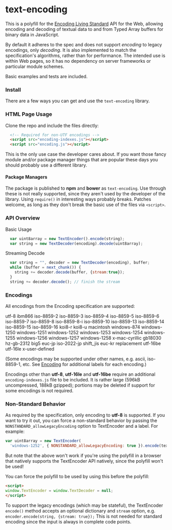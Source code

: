 text-encoding
==============

This is a polyfill for the [Encoding Living
Standard](https://encoding.spec.whatwg.org/) API for the Web, allowing
encoding and decoding of textual data to and from Typed Array buffers
for binary data in JavaScript.

By default it adheres to the spec and does not support *encoding* to
legacy encodings, only *decoding*. It is also implemented to match the
specification's algorithms, rather than for performance. The intended
use is within Web pages, so it has no dependency on server frameworks
or particular module schemes.

Basic examples and tests are included.

### Install ###

There are a few ways you can get and use the `text-encoding` library.

### HTML Page Usage ###

Clone the repo and include the files directly:

```html
  <!-- Required for non-UTF encodings -->
  <script src="encoding-indexes.js"></script>
  <script src="encoding.js"></script>
```

This is the only use case the developer cares about. If you want those
fancy module and/or package manager things that are popular these days
you should probably use a different library.

#### Package Managers ####

The package is published to **npm** and **bower** as `text-encoding`.
Use through these is not really supported, since they aren't used by
the developer of the library. Using `require()` in interesting ways
probably breaks. Patches welcome, as long as they don't break the
basic use of the files via `<script>`.

### API Overview ###

Basic Usage

```js
  var uint8array = new TextEncoder().encode(string);
  var string = new TextDecoder(encoding).decode(uint8array);
```

Streaming Decode

```js
  var string = "", decoder = new TextDecoder(encoding), buffer;
  while (buffer = next_chunk()) {
    string += decoder.decode(buffer, {stream:true});
  }
  string += decoder.decode(); // finish the stream
```

### Encodings ###

All encodings from the Encoding specification are supported:

utf-8 ibm866 iso-8859-2 iso-8859-3 iso-8859-4 iso-8859-5 iso-8859-6
iso-8859-7 iso-8859-8 iso-8859-8-i iso-8859-10 iso-8859-13 iso-8859-14
iso-8859-15 iso-8859-16 koi8-r koi8-u macintosh windows-874
windows-1250 windows-1251 windows-1252 windows-1253 windows-1254
windows-1255 windows-1256 windows-1257 windows-1258 x-mac-cyrillic
gb18030 hz-gb-2312 big5 euc-jp iso-2022-jp shift_jis euc-kr
replacement utf-16be utf-16le x-user-defined

(Some encodings may be supported under other names, e.g. ascii,
iso-8859-1, etc. See [Encoding](https://encoding.spec.whatwg.org/) for
additional labels for each encoding.)

Encodings other than **utf-8**, **utf-16le** and **utf-16be** require
an additional `encoding-indexes.js` file to be included. It is rather
large (596kB uncompressed, 188kB gzipped); portions may be deleted if
support for some encodings is not required.

### Non-Standard Behavior ###

As required by the specification, only encoding to **utf-8** is
supported. If you want to try it out, you can force a non-standard
behavior by passing the `NONSTANDARD_allowLegacyEncoding` option to
TextEncoder and a label. For example:

```js
var uint8array = new TextEncoder(
  'windows-1252', { NONSTANDARD_allowLegacyEncoding: true }).encode(text);
```

But note that the above won't work if you're using the polyfill in a
browser that natively supports the TextEncoder API natively, since the
polyfill won't be used!

You can force the polyfill to be used by using this before the polyfill:

```html
<script>
window.TextEncoder = window.TextDecoder = null;
</script>
```

To support the legacy encodings (which may be stateful), the
TextEncoder `encode()` method accepts an optional dictionary and
`stream` option, e.g. `encoder.encode(string, {stream: true});` This
is not needed for standard encoding since the input is always in
complete code points.
